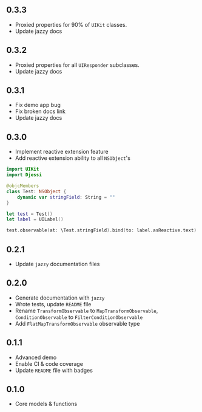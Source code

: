 0.3.3
---------

* Proxied properties for 90% of `UIKit` classes.
* Update jazzy docs

0.3.2
---------

* Proxied properties for all `UIResponder` subclasses.
* Update jazzy docs

0.3.1
---------

* Fix demo app bug
* Fix broken docs link
* Update jazzy docs

0.3.0
---------

* Implement reactive extension feature
* Add reactive extension ability to all `NSObject`'s

```swift
import UIKit
import Djessi

@objcMembers
class Test: NSObject {
    dynamic var stringField: String = ""
}

let test = Test()
let label = UILabel()

test.observable(at: \Test.stringField).bind(to: label.asReactive.text)
```

0.2.1
---------

* Update `jazzy` documentation files

0.2.0
---------

* Generate documentation with `jazzy`
* Wrote tests, update `README` file
* Rename `TransformObservable` to `MapTransformObservable`, `ConditionObservable` to `FilterConditionObservable`
* Add `FlatMapTransformObservable` observable type

0.1.1
---------

* Advanced demo
* Enable CI & code coverage
* Update `README` file with badges

0.1.0
---------

* Core models & functions
